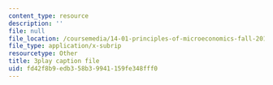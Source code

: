 ```yaml
---
content_type: resource
description: ''
file: null
file_location: /coursemedia/14-01-principles-of-microeconomics-fall-2018/fd42f8b9edb358b39941159fe348fff0_6XhkCU8Rw_0.vtt
file_type: application/x-subrip
resourcetype: Other
title: 3play caption file
uid: fd42f8b9-edb3-58b3-9941-159fe348fff0
---
```

